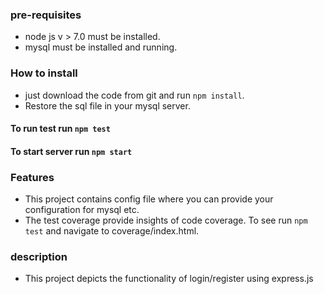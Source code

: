 ### pre-requisites
* node js v > 7.0 must be installed.
* mysql must be installed and running.

### How to install
* just download the code from git and run `npm install`.
* Restore the sql file in your mysql server.  

#### To run test run `npm test`
#### To start server run `npm start`

### Features
* This project contains config file where you can provide your configuration for mysql etc.
* The test coverage provide insights of code coverage. To see run `npm test` and navigate to coverage/index.html.

### description
* This project depicts the functionality of login/register using express.js  